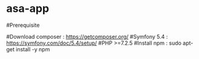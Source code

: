 # asa-app

#Prerequisite

#Download composer : https://getcomposer.org/
#Symfony 5.4 : https://symfony.com/doc/5.4/setup/
#PHP >=7.2.5
#Install npm :  sudo apt-get install -y npm
